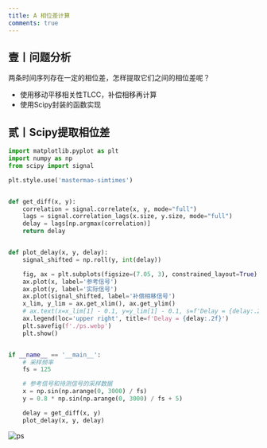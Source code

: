 ```yaml
---
title: A 相位差计算
comments: true
---
```


## 壹丨问题分析

两条时间序列存在一定的相位差，怎样提取它们之间的相位差呢？

* 使用移动平移相关性TLCC，补偿相移再计算
* 使用Scipy封装的函数实现

## 贰丨Scipy提取相位差

```python
import matplotlib.pyplot as plt
import numpy as np
from scipy import signal

plt.style.use('mastermao-simtimes')


def get_diff(x, y):
    correlation = signal.correlate(x, y, mode="full")
    lags = signal.correlation_lags(x.size, y.size, mode="full")
    delay = lags[np.argmax(correlation)]
    return delay


def plot_delay(x, y, delay):
    signal_shifted = np.roll(y, int(delay))

    fig, ax = plt.subplots(figsize=(7.05, 3), constrained_layout=True)
    ax.plot(x, label='参考信号')
    ax.plot(y, label='实际信号')
    ax.plot(signal_shifted, label='补偿相移信号')
    x_lim, y_lim = ax.get_xlim(), ax.get_ylim()
    # ax.text(x=x_lim[1] - 0.1, y=y_lim[1] - 0.1, s=f'Delay = {delay:.2f}', ha='right', va='top')
    ax.legend(loc='upper right', title=f'Delay = {delay:.2f}')
    plt.savefig(f'./ps.webp')
    plt.show()


if __name__ == '__main__':
    # 采样频率
    fs = 125

    # 参考信号和待测信号的采样数据
    x = np.sin(np.arange(0, 3000) / fs)
    y = 0.8 * np.sin(np.arange(0, 3000) / fs + 5)

    delay = get_diff(x, y)
    plot_delay(x, y, delay)

```



![ps](https://my-gallery-1306340269.cos.ap-beijing.myqcloud.com/mastermao/ps.webp)





